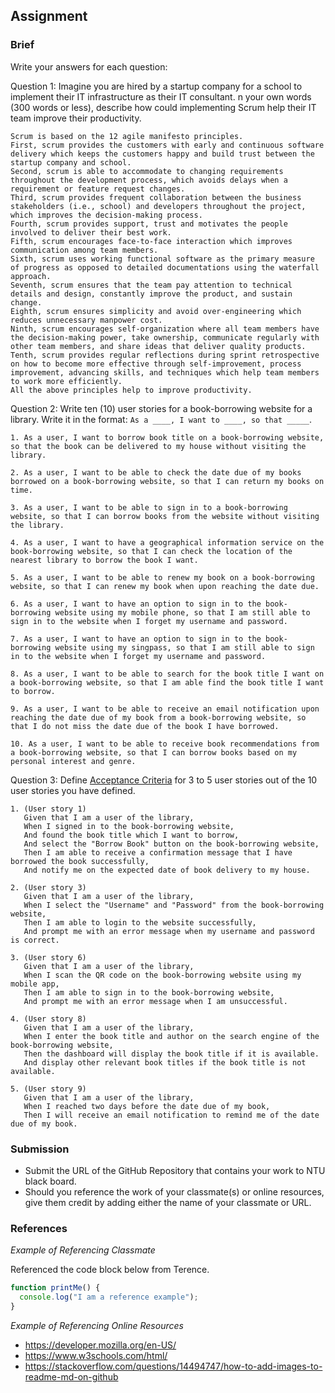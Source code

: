 ## Assignment

### Brief

Write your answers for each question:

Question 1:
Imagine you are hired by a startup company for a school to implement their IT infrastructure as their IT consultant. n your own words (300 words or less), describe how could implementing Scrum help their IT team improve their productivity.

```
Scrum is based on the 12 agile manifesto principles.
First, scrum provides the customers with early and continuous software delivery which keeps the customers happy and build trust between the startup company and school.
Second, scrum is able to accommodate to changing requirements throughout the development process, which avoids delays when a requirement or feature request changes.
Third, scrum provides frequent collaboration between the business stakeholders (i.e., school) and developers throughout the project, which improves the decision-making process.
Fourth, scrum provides support, trust and motivates the people involved to deliver their best work.
Fifth, scrum encourages face-to-face interaction which improves communication among team members.
Sixth, scrum uses working functional software as the primary measure of progress as opposed to detailed documentations using the waterfall approach.
Seventh, scrum ensures that the team pay attention to technical details and design, constantly improve the product, and sustain change.
Eighth, scrum ensures simplicity and avoid over-engineering which reduces unnecessary manpower cost.
Ninth, scrum encourages self-organization where all team members have the decision-making power, take ownership, communicate regularly with other team members, and share ideas that deliver quality products.
Tenth, scrum provides regular reflections during sprint retrospective on how to become more effective through self-improvement, process improvement, advancing skills, and techniques which help team members to work more efficiently.
All the above principles help to improve productivity.

```

Question 2:
Write ten (10) user stories for a book-borrowing website for a library. Write it in the format: `As a ____, I want to ____, so that _____`.

```
1. As a user, I want to borrow book title on a book-borrowing website, so that the book can be delivered to my house without visiting the library.

2. As a user, I want to be able to check the date due of my books borrowed on a book-borrowing website, so that I can return my books on time.

3. As a user, I want to be able to sign in to a book-borrowing website, so that I can borrow books from the website without visiting the library.

4. As a user, I want to have a geographical information service on the book-borrowing website, so that I can check the location of the nearest library to borrow the book I want.

5. As a user, I want to be able to renew my book on a book-borrowing website, so that I can renew my book when upon reaching the date due.

6. As a user, I want to have an option to sign in to the book-borrowing website using my mobile phone, so that I am still able to sign in to the website when I forget my username and password.

7. As a user, I want to have an option to sign in to the book-borrowing website using my singpass, so that I am still able to sign in to the website when I forget my username and password.

8. As a user, I want to be able to search for the book title I want on a book-borrowing website, so that I am able find the book title I want to borrow.

9. As a user, I want to be able to receive an email notification upon reaching the date due of my book from a book-borrowing website, so that I do not miss the date due of the book I have borrowed.

10. As a user, I want to be able to receive book recommendations from a book-borrowing website, so that I can borrow books based on my personal interest and genre.

```

Question 3:
Define [Acceptance Criteria](https://resources.scrumalliance.org/Article/need-know-acceptance-criteria) for 3 to 5 user stories out of the 10 user stories you have defined.

```
1. (User story 1)
   Given that I am a user of the library,
   When I signed in to the book-borrowing website,
   And found the book title which I want to borrow,
   And select the "Borrow Book" button on the book-borrowing website,
   Then I am able to receive a confirmation message that I have borrowed the book successfully, 
   And notify me on the expected date of book delivery to my house. 

2. (User story 3)
   Given that I am a user of the library,
   When I select the "Username" and "Password" from the book-borrowing website,
   Then I am able to login to the website successfully,
   And prompt me with an error message when my username and password is correct.

3. (User story 6)
   Given that I am a user of the library,
   When I scan the QR code on the book-borrowing website using my mobile app,
   Then I am able to sign in to the book-borrowing website,
   And prompt me with an error message when I am unsuccessful.

4. (User story 8)
   Given that I am a user of the library,
   When I enter the book title and author on the search engine of the book-borrowing website,
   Then the dashboard will display the book title if it is available.
   And display other relevant book titles if the book title is not available.

5. (User story 9)
   Given that I am a user of the library,
   When I reached two days before the date due of my book,
   Then I will receive an email notification to remind me of the date due of my book.
```

### Submission

- Submit the URL of the GitHub Repository that contains your work to NTU black board.
- Should you reference the work of your classmate(s) or online resources, give them credit by adding either the name of your classmate or URL.

### References

_Example of Referencing Classmate_

Referenced the code block below from Terence.

```js
function printMe() {
  console.log("I am a reference example");
}
```

_Example of Referencing Online Resources_

- https://developer.mozilla.org/en-US/
- https://www.w3schools.com/html/
- https://stackoverflow.com/questions/14494747/how-to-add-images-to-readme-md-on-github
